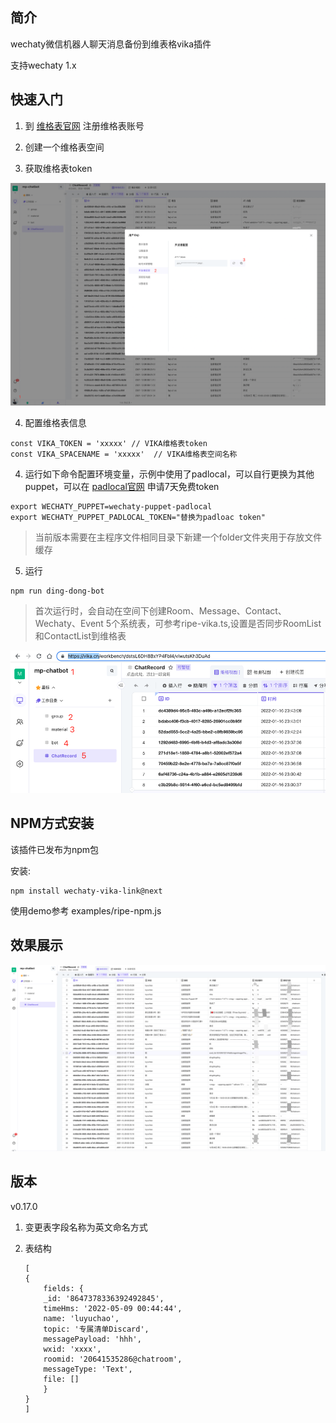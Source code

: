 ## 简介

wechaty微信机器人聊天消息备份到维表格vika插件

支持wechaty 1.x

## 快速入门

1. 到 [维格表官网](https://vika.cn/) 注册维格表账号

2. 创建一个维格表空间

3. 获取维格表token

![vika](./doc/images/vika_token.png)

4. 配置维格表信息

```
const VIKA_TOKEN = 'xxxxx' // VIKA维格表token
const VIKA_SPACENAME = 'xxxxx'  // VIKA维格表空间名称
```

4. 运行如下命令配置环境变量，示例中使用了padlocal，可以自行更换为其他puppet，可以在 [padlocal官网](http://pad-local.com/#/login) 申请7天免费token

```
export WECHATY_PUPPET=wechaty-puppet-padlocal
export WECHATY_PUPPET_PADLOCAL_TOKEN="替换为padloac token"
```
> 当前版本需要在主程序文件相同目录下新建一个folder文件夹用于存放文件缓存

5. 运行 

```
npm run ding-dong-bot
```

> 首次运行时，会自动在空间下创建Room、Message、Contact、Wechaty、Event 5个系统表，可参考ripe-vika.ts,设置是否同步RoomList和ContactList到维格表

![vika](./doc/images/vika.png)

## NPM方式安装

该插件已发布为npm包

安装:

```
npm install wechaty-vika-link@next

```

使用demo参考 examples/ripe-npm.js

## 效果展示

![vika](./doc/images/demo.png)

## 版本

v0.17.0

1. 变更表字段名称为英文命名方式
2. 表结构

    ```
    [
    {
        fields: {
        _id: '8647378336392492845',
        timeHms: '2022-05-09 00:44:44',
        name: 'luyuchao',
        topic: '专属清单Discard',
        messagePayload: 'hhh',
        wxid: 'xxxx',
        roomid: '20641535286@chatroom',
        messageType: 'Text',
        file: []
        }
    }
    ]
    ```